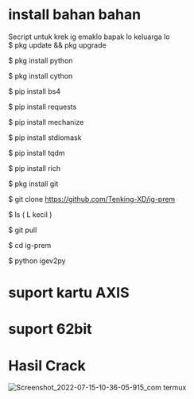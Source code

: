 # install bahan bahan
Secript untuk krek ig emaklo bapak lo keluarga lo             
$ pkg update && pkg upgrade                   

$ pkg install python                      

$ pkg install cython                  

$ pip install bs4                        

$ pip install requests                   

$ pip install mechanize                 

$ pip install stdiomask                 

$ pip install tqdm                

$ pip install rich              

$ pkg install git              

$ git clone https://github.com/Tenking-XD/ig-prem            

$ ls ( L kecil )               

$ git pull              

$ cd ig-prem            

$ python igev2py            

# suport kartu AXIS 

# suport 62bit

# Hasil Crack

![Screenshot_2022-07-15-10-36-05-915_com termux](https://user-images.githubusercontent.com/109226204/179150096-91349099-609b-4718-89d2-21aaa2dd1d27.jpg)
